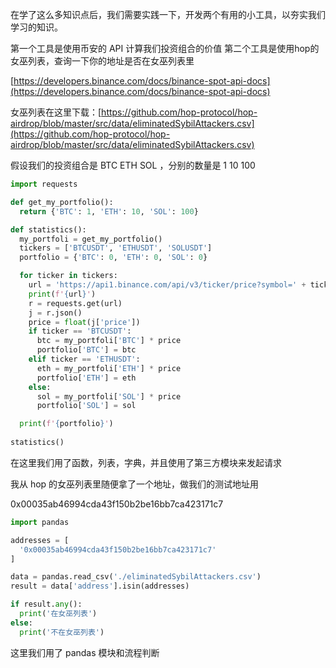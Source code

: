 在学了这么多知识点后，我们需要实践一下，开发两个有用的小工具，以夯实我们学习的知识。

第一个工具是使用币安的 API 计算我们投资组合的价值
第二个工具是使用hop的女巫列表，查询一下你的地址是否在女巫列表里

[https://developers.binance.com/docs/binance-spot-api-docs](https://developers.binance.com/docs/binance-spot-api-docs)

女巫列表在这里下载：[https://github.com/hop-protocol/hop-airdrop/blob/master/src/data/eliminatedSybilAttackers.csv](https://github.com/hop-protocol/hop-airdrop/blob/master/src/data/eliminatedSybilAttackers.csv)

假设我们的投资组合是 BTC ETH SOL ，分别的数量是 1 10 100 

```python
import requests

def get_my_portfolio():
  return {'BTC': 1, 'ETH': 10, 'SOL': 100}

def statistics():
  my_portfoli = get_my_portfolio()
  tickers = ['BTCUSDT', 'ETHUSDT', 'SOLUSDT']
  portfolio = {'BTC': 0, 'ETH': 0, 'SOL': 0}

  for ticker in tickers:
    url = 'https://api1.binance.com/api/v3/ticker/price?symbol=' + ticker
    print(f'{url}')
    r = requests.get(url)
    j = r.json()
    price = float(j['price'])
    if ticker == 'BTCUSDT':
      btc = my_portfoli['BTC'] * price
      portfolio['BTC'] = btc
    elif ticker == 'ETHUSDT':
      eth = my_portfoli['ETH'] * price
      portfolio['ETH'] = eth
    else:
      sol = my_portfoli['SOL'] * price
      portfolio['SOL'] = sol

  print(f'{portfolio}')
  
statistics()
```

在这里我们用了函数，列表，字典，并且使用了第三方模块来发起请求

我从 hop 的女巫列表里随便拿了一个地址，做我们的测试地址用

0x00035ab46994cda43f150b2be16bb7ca423171c7

```python
import pandas

addresses = [
  '0x00035ab46994cda43f150b2be16bb7ca423171c7'
]

data = pandas.read_csv('./eliminatedSybilAttackers.csv')
result = data['address'].isin(addresses)

if result.any():
  print('在女巫列表')
else:
  print('不在女巫列表')
```

这里我们用了 pandas 模块和流程判断